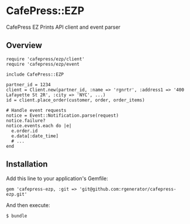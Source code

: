 # CafePress::EZP

CafePress EZ Prints API client and event parser

## Overview

    require 'cafepress/ezp/client'
	require 'cafepress/ezp/event
	
    include CafePress::EZP

    partner_id = 1234
    client = Client.new(partner_id, :name => 'rgnrtr', :address1 => '400 Lafayette St 2R', :city => 'NYC', ...)
    id = client.place_order(customer, order, order_items)

    # Handle event requests
    notice = Event::Notification.parse(request)
	notice.failure?
	notice.events.each do |e|
      e.order.id
	  e.data[:date_time]
	  # ...
    end

## Installation

Add this line to your application's Gemfile:

    gem 'cafepress-ezp, :git => 'git@github.com:rgenerator/cafepress-ezp.git'

And then execute:

    $ bundle
